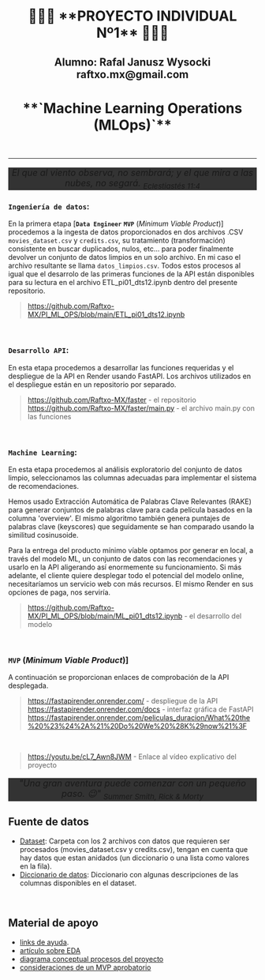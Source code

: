 <h1 align=center>🚀🚀🚀 **PROYECTO INDIVIDUAL Nº1** 🚀🚀🚀</h1>
<h2 align=center> Alumno: Rafal Janusz Wysocki raftxo.mx@gmail.com </h2>
<h1 align=center>**`Machine Learning Operations (MLOps)`**</h1>

<br><hr>

<p align=center style='background-color:#333333;font-size:large;font-style:italic' >
El que al viento observa, no sembrará; y el que mira a las nubes, no segará. <sub>Eclestiastés 11:4</sub>
</p>

### **`Ingeniería de datos`**:  

En la primera etapa [**`Data Engineer`** **`MVP`** (_Minimum Viable Product_)] procedemos a la ingesta de datos proporcionados en dos archivos .CSV `movies_dataset.csv` y `credits.csv`, su tratamiento (transformación) consistente en buscar duplicados, nulos, etc... para poder finalmente devolver un conjunto de datos limpios en un solo archivo. En mi caso el archivo resultante se llama `datos_limpios.csv`.
Todos estos procesos al igual que el desarrolo de las primeras funciones de la API están disponibles para su lectura en el archivo ETL_pi01_dts12.ipynb dentro del presente repositorio.  
>https://github.com/Raftxo-MX/PI_ML_OPS/blob/main/ETL_pi01_dts12.ipynb



<br/>

### **`Desarrollo API`**:
En esta etapa procedemos a desarrollar las funciones requeridas y el despliegue de la API en Render usando FastAPI. Los archivos utilizados en el despliegue están en un repositorio por separado.

>https://github.com/Raftxo-MX/faster - el repositorio  
>https://github.com/Raftxo-MX/faster/main.py - el archivo main.py con las funciones

<br/>

### **`Machine Learning`**:  
En esta etapa procedemos al análisis exploratorio del conjunto de datos limpio, seleccionamos las columnas adecuadas para implementar el sistema de recomendaciones.  

Hemos usado Extracción Automática de Palabras Clave Relevantes (RAKE) para generar conjuntos de palabras clave para cada película basados en la columna 'overview'. El mismo algoritmo también genera puntajes de palabras clave (keyscores) que seguidamente se han comparado usando la similitud cosinusoide.

Para la entrega del producto mínimo víable optamos por generar en local, a través del modelo ML, un conjunto de datos con las recomendaciones y usarlo en la API aligerando así enormemente su funcionamiento. Si más adelante, el cliente quiere desplegar todo el potencial del modelo online, necesitaríamos un servicio web con más recursos. El mismo Render en sus opciones de paga, nos serviría.

>https://github.com/Raftxo-MX/PI_ML_OPS/blob/main/ML_pi01_dts12.ipynb - el desarrollo del modelo 

<br/>

### **`MVP`** (_Minimum Viable Product_)]

A continuación se proporcionan enlaces de comprobación de la API desplegada. 

>https://fastapirender.onrender.com/  - despliegue de la API  
>https://fastapirender.onrender.com/docs - interfaz gráfica de FastAPI
>https://fastapirender.onrender.com/peliculas_duracion/What%20the%20%23%24%2A%21%20Do%20We%20%28K%29now%21%3F    

<br/>  

>https://youtu.be/cL7_Awn8JWM - Enlace al vídeo explicativo del proyecto


<p align=center style='background-color:#333333;font-size:large;font-style:italic' >
"Una gran aventura puede comenzar con un pequeño paso. 😉" <sub>Summer Smith, Rick & Morty</sub>
</p>

## **Fuente de datos**

+ [Dataset](https://drive.google.com/drive/folders/1nvSjC2JWUH48o3pb8xlKofi8SNHuNWeu): Carpeta con los 2 archivos con datos que requieren ser procesados (movies_dataset.csv y credits.csv), tengan en cuenta que hay datos que estan anidados (un diccionario o una lista como valores en la fila).
+ [Diccionario de datos](https://docs.google.com/spreadsheets/d/1QkHH5er-74Bpk122tJxy_0D49pJMIwKLurByOfmxzho/edit#gid=0): Diccionario con algunas descripciones de las columnas disponibles en el dataset.
<br/>

## **Material de apoyo**

+ [links de ayuda](hhttps://github.com/HX-PRomero/PI_ML_OPS/raw/main/Material%20de%20apoyo.md). 
+ [artículo sobre EDA](https://medium.com/swlh/introduction-to-exploratory-data-analysis-eda-d83424e47151)
+ [diagrama conceptual procesos del proyecto](https://github.com/HX-PRomero/PI_ML_OPS/raw/main/src/DiagramaConceptualDelFlujoDeProcesos.png)
+ [consideraciones de un MVP aprobatorio](https://github.com/HX-PRomero/PI_ML_OPS/raw/main/src/MVP_MLops.PNG)
  
<br/><br/><br/><br/><br/>

<!--
<style>
/* Estilo para ocultar el texto dentro de los comentarios */
comment {
  display: none;
}
</style>

😉

NOTA: Recuerde entregar el link de acceso al video. Puede alojarse en YouTube, Drive o cualquier plataforma de almacenamiento. **Verificar que sea de acceso público, recomendamos usar modo incógnito en tu navegador para confirmarlo**.

<br/>
Aqui te sintetizamos que es lo que consideramos un MVP aprobatorio, y la diferencia con un producto completo.



<p align="center">
<img src="https://github.com/HX-PRomero/PI_ML_OPS/raw/main/src/MVP_MLops.PNG"  height=250>
</p>




FIN DE OCULTAMIENTO DE TEXTO. -->
